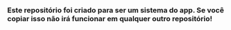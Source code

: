 ### Este repositório foi criado para ser um sistema do app. Se você copiar isso não irá funcionar em qualquer outro repositório!
